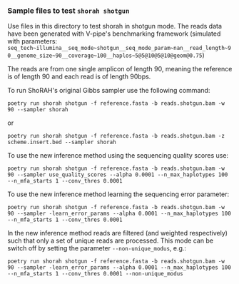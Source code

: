 ### Sample files to test `shorah shotgun`

Use files in this directory to test shorah in shotgun mode. The reads data have been generated with V-pipe's benchmarking framework (simulated with parameters: ```seq_tech~illumina__seq_mode~shotgun__seq_mode_param~nan__read_length~90__genome_size~90__coverage~100__haplos~5@5@10@5@10@geom@0.75```)

The reads are from one single amplicon of length 90, meaning the reference is of length 90 and each read is of length 90bps.

To run ShoRAH's original Gibbs sampler use the following command:
```
poetry run shorah shotgun -f reference.fasta -b reads.shotgun.bam -w 90 --sampler shorah
```
or
```
poetry run shorah shotgun -f reference.fasta -b reads.shotgun.bam -z scheme.insert.bed --sampler shorah
```

To use the new inference method using the sequencing quality scores use:
```
poetry run shorah shotgun -f reference.fasta -b reads.shotgun.bam -w 90 --sampler use_quality_scores --alpha 0.0001 --n_max_haplotypes 100 --n_mfa_starts 1 --conv_thres 0.0001
```
To use the new inference method learning the sequencing error parameter:
```
poetry run shorah shotgun -f reference.fasta -b reads.shotgun.bam -w 90 --sampler -learn_error_params --alpha 0.0001 --n_max_haplotypes 100 --n_mfa_starts 1 --conv_thres 0.0001
```

In the new inference method reads are filtered (and weighted respectively) such that only a set of unique reads are processed. This mode can be switch off by setting the parameter `--non-unique_modus`,  e.g.:
```
poetry run shorah shotgun -f reference.fasta -b reads.shotgun.bam -w 90 --sampler -learn_error_params --alpha 0.0001 --n_max_haplotypes 100 --n_mfa_starts 1 --conv_thres 0.0001 --non-unique_modus
